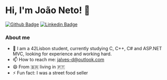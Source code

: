 # Hi, I'm João Neto! 👋

[![Github Badge](https://img.shields.io/badge/-Github-000?style=flat-square&logo=Github&logoColor=white&link=https://github.com/jalves-d)](https://github.com/jalves-d)
[![Linkedin Badge](https://img.shields.io/badge/-LinkedIn-blue?style=flat-square&logo=Linkedin&logoColor=white&link=https://www.linkedin.com/in/jalves-d/)](https://www.linkedin.com/in/jalves-d/)

### About me

- 🤔 I am a 42Lisbon student, currently studying C, C++, C# and ASP.NET MVC, looking for experience and working hard.
- 📫 How to reach me: jalves-d@outlook.com
- 😄 From :brazil: living in :portugal:
- ⚡ Fun fact: I was a street food seller
